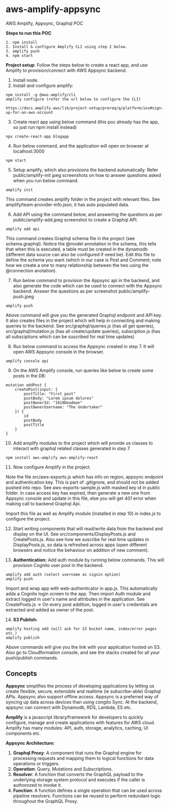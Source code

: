 # aws-amplify-appsync
AWS Amplify, Appsync, Graphql POC

**Steps to run this POC**
```
1. npm install
2. Install & configure Amplify CLI using step 2 below.
3. amplify push
4. npm start
```

**Project setup**:
Follow the steps below to create a react app, and use Amplify to provision/connect with AWS Appsync backend.

1. Install node.
2. Install and configure amplify:
```
npm install -g @aws-amplify/cli
amplify configure (refer the url below to configure the CLI)

https://docs.amplify.aws/lib/project-setup/prereq/q/platform/ios#sign-up-for-an-aws-account

```
3. Create react app using below command (this poc already has the app, so just run npm install instead)
```
npx create-react-app blogapp
```
4. Run below command, and the application will open on browser at localhost:3000
```
npm start
```
5. Setup amplify, which also provisions the backend automatically. Refer public/amplify-init jpeg screenshots on how to answer questions asked when you run below command.
```
amplify init
```
This command creates amplify folder in the project with relevant files. See amplify/team-provider-info.json, it has auto populated data.

6. Add API using the command below, and answering the questions as per public/amplify-add.jpeg screenshot to create a Graphql API.

```
amplify add api
```
This command creates Graphql schema file in the project (see schema.graphql). Notice the @model annotation in the schema, this tells that when this is executed, a table must be created in the dynamodb (different data source can also be configured if need be). Edit this file to define the schema you want (which in our case is Post and Comment; note how we create a one to many relationship between the two using the @connection anotation).

7. Run below command to provision the Appsync api in the backend, and also generate the code which can be used to connect with the Appsync backend. Answer the questions as per screenshot public/amplify-push.jpeg
```
amplify push
```
Above command will give you the generated Graphql endpoint and API key. It also creates files in the project which will help in connecting and making queries to the backend. See src/graphql/queries.js (has all get queries), src/graphql/mutation.js (has all create/update queries), subsciption.js (has all subsciptions which can be suscribed for real time updates)

8. Run below command to access the Appsync created in step 7. It will open AWS Appsync console in the browser.
```
amplify console api
```
9. On the AWS Amplify console, run queries like below to create some posts in the DB:
```
mutation addPost {
    createPost(input: {
        postTitle: "First post"
        postBody: "Lorem ipsum dolores"
        postOwnerId: "1619Deadman"
        postOwnerUsername: "The Undertaker"
    }) {
        id
        postBody
        postTitle
    }
}
```

10. Add amplify modules to the project which will provide us classes to interact with graphql related classes generated in step 7.
```
npm install aws-amplify aws-amplify-react
```

11. Now configure Amplify in the project.

 Note the file src/aws-exports.js which has info on region, appsync endpoint and authentication key. This is part of .gitignore, and should not be added pushed into repo. See aws-exports-sample.js with masked key id in public folder. In case access key has expired, then generate a new one from Appsync console and update in this file, else you will get 401 error when making call to backend Graphql Api. 
 
 Import this file as well as Amplify module (installed in step 10) in index.js to configure the project. 

12. Start writing components that will read/write data from the backend and display on the UI. See src/components/DisplayPosts.js and CreatePosts.js. Also see how we suscribe for real time updates in DisplayPosts.js, so data is refreshed across apps (open different browsers and notice the behaviour on addition of new comment).

13. **Authentication:** Add auth module by running below commands. This will provision Cognito user pool in the backend.
```
amplify add auth (select username as signin option)
amplify push
```
Import and wrap app with web-authenticator in app.js. This automatically adds a Cognito login screen to the app. Then import Auth module and extract logged in user's name and attributes in the application. See CreatePosts.js -> On every post addition, logged in user's credentials are extracted and added as owner of the post.

14. **S3 Publish:** 
```
amplify hosting add (will ask for S3 bucket name, index/error pages etc.)
amplify publish
```
Above commands will give you the link with your application hosted on S3.
Also go to Cloudformation console, and see the stacks created for all your push/publish commands.

## Concepts

**Appsync** simplifies the process of developing applications by letting us create flexible, secure, extensible and realtime (ie subscribe-able) Graphql APIs. Appsync also support offline access. Appsync is a preferred way of syncing up data across devices than using congito Sync. At the backend, appsync can connect with Dynamodb, RDS, Lambda, ES etc. 

**Amplify** is a javascript library/framework for developers to quickly configure, manage and create applications with features for AWS cloud. Amplify has many modules: API, auth, storage, analytics, caching, UI components etc. 

**Appsync Architecture:**
1. **Graphql Proxy**: A component that runs the Graphql engine for processing requests and mapping them to logical functions for data operations or triggers.
2. **Operation**: Query, Mutations and Subscriptions.
3. **Resolver**: A function that converts the GraphQL payload to the underlying storage system protocol and executes if the caller is authorozed to invoke it.
4. **Function**: A function defines a single operation that can be used across pipeline resolvers. Functions can be reused to perform redundant logic throughout the GraphQL Proxy.


